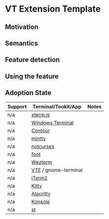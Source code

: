 # VT Extension Template

## Motivation

## Semantics

## Feature detection

## Using the feature

## Adoption State

| Support | Terminal/Tookit/App                                        | Notes |
|---------|------------------------------------------------------------|-------|
| n/a     | [xterm.js](https://github.com/xtermjs/xterm.js/)           | |
| n/a     | [Windows Terminal](https://github.com/microsoft/terminal/) | |
| n/a     | [Contour](https://github.com/contour-terminal/contour/)    | |
| n/a     | [mintty](https://github.com/mintty/mintty)                 | |
| n/a     | [notcurses](https://github.com/dankamongmen/notcurses)     | |
| n/a     | [foot](https://codeberg.org/dnkl/foot)                     | |
| n/a     | [Wezterm](https://github.com/wez/wezterm)                  | |
| n/a     | [VTE](https://gitlab.gnome.org/GNOME/vte) / gnome-terminal | |
| n/a     | [iTerm2](https://github.com/gnachman/iTerm2)               | |
| n/a     | [Kitty](https://github.com/kovidgoyal/kitty)               | |
| n/a     | [Alacritty](https://github.com/alacritty/alacritty)        | |
| n/a     | [Konsole](https://konsole.kde.org/)                        | |
| n/a     | [st](https://st.suckless.org/)                             | |

